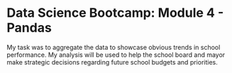 # Data Science Bootcamp: Module 4 - Pandas

My task was to aggregate the data to showcase obvious trends in school performance. My analysis will be used to help the school board and mayor make strategic decisions regarding future school budgets and priorities.
